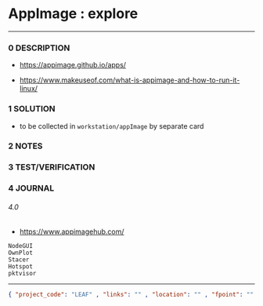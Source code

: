 # AppImage : explore

--------------------------------

### 0 DESCRIPTION

- https://appimage.github.io/apps/

- https://www.makeuseof.com/what-is-appimage-and-how-to-run-it-linux/
  
### 1 SOLUTION

- to be collected in ```workstation/appImage``` by separate card

### 2 NOTES

### 3 TEST/VERIFICATION

### 4 JOURNAL

###### 4.0

- https://www.appimagehub.com/

```
NodeGUI
OwnPlot
Stacer
Hotspot
pktvisor
```

--------------------------------

```json
{ "project_code": "LEAF" , "links": "" , "location": "" , "fpoint": "" }
```
